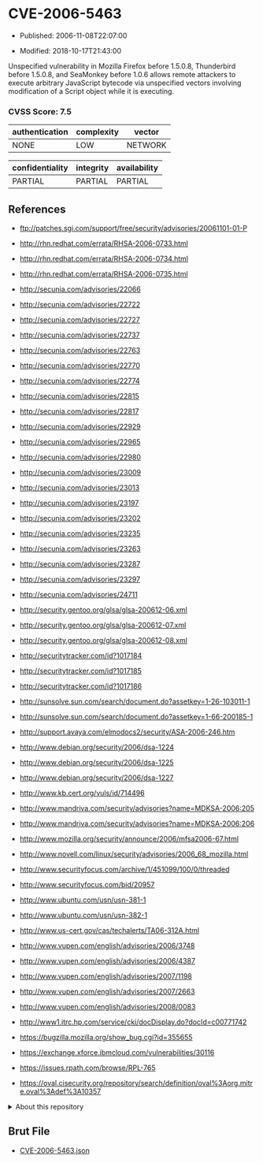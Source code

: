 # CVE-2006-5463

- Published: 2006-11-08T22:07:00

- Modified: 2018-10-17T21:43:00

Unspecified vulnerability in Mozilla Firefox before 1.5.0.8, Thunderbird before 1.5.0.8, and SeaMonkey before 1.0.6 allows remote attackers to execute arbitrary JavaScript bytecode via unspecified vectors involving modification of a Script object while it is executing.

### CVSS Score: **7.5**

| authentication | complexity | vector |
| --- | --- | --- |
| NONE | LOW | NETWORK |

| confidentiality | integrity | availability |
| --- | --- | --- |
| PARTIAL | PARTIAL | PARTIAL |

## References

* ftp://patches.sgi.com/support/free/security/advisories/20061101-01-P

* http://rhn.redhat.com/errata/RHSA-2006-0733.html

* http://rhn.redhat.com/errata/RHSA-2006-0734.html

* http://rhn.redhat.com/errata/RHSA-2006-0735.html

* http://secunia.com/advisories/22066

* http://secunia.com/advisories/22722

* http://secunia.com/advisories/22727

* http://secunia.com/advisories/22737

* http://secunia.com/advisories/22763

* http://secunia.com/advisories/22770

* http://secunia.com/advisories/22774

* http://secunia.com/advisories/22815

* http://secunia.com/advisories/22817

* http://secunia.com/advisories/22929

* http://secunia.com/advisories/22965

* http://secunia.com/advisories/22980

* http://secunia.com/advisories/23009

* http://secunia.com/advisories/23013

* http://secunia.com/advisories/23197

* http://secunia.com/advisories/23202

* http://secunia.com/advisories/23235

* http://secunia.com/advisories/23263

* http://secunia.com/advisories/23287

* http://secunia.com/advisories/23297

* http://secunia.com/advisories/24711

* http://security.gentoo.org/glsa/glsa-200612-06.xml

* http://security.gentoo.org/glsa/glsa-200612-07.xml

* http://security.gentoo.org/glsa/glsa-200612-08.xml

* http://securitytracker.com/id?1017184

* http://securitytracker.com/id?1017185

* http://securitytracker.com/id?1017186

* http://sunsolve.sun.com/search/document.do?assetkey=1-26-103011-1

* http://sunsolve.sun.com/search/document.do?assetkey=1-66-200185-1

* http://support.avaya.com/elmodocs2/security/ASA-2006-246.htm

* http://www.debian.org/security/2006/dsa-1224

* http://www.debian.org/security/2006/dsa-1225

* http://www.debian.org/security/2006/dsa-1227

* http://www.kb.cert.org/vuls/id/714496

* http://www.mandriva.com/security/advisories?name=MDKSA-2006:205

* http://www.mandriva.com/security/advisories?name=MDKSA-2006:206

* http://www.mozilla.org/security/announce/2006/mfsa2006-67.html

* http://www.novell.com/linux/security/advisories/2006_68_mozilla.html

* http://www.securityfocus.com/archive/1/451099/100/0/threaded

* http://www.securityfocus.com/bid/20957

* http://www.ubuntu.com/usn/usn-381-1

* http://www.ubuntu.com/usn/usn-382-1

* http://www.us-cert.gov/cas/techalerts/TA06-312A.html

* http://www.vupen.com/english/advisories/2006/3748

* http://www.vupen.com/english/advisories/2006/4387

* http://www.vupen.com/english/advisories/2007/1198

* http://www.vupen.com/english/advisories/2007/2663

* http://www.vupen.com/english/advisories/2008/0083

* http://www1.itrc.hp.com/service/cki/docDisplay.do?docId=c00771742

* https://bugzilla.mozilla.org/show_bug.cgi?id=355655

* https://exchange.xforce.ibmcloud.com/vulnerabilities/30116

* https://issues.rpath.com/browse/RPL-765

* https://oval.cisecurity.org/repository/search/definition/oval%3Aorg.mitre.oval%3Adef%3A10357

<details>
<summary>About this repository</summary> 

  This repository is part of the project [Live Hack CVE](https://github.com/Live-Hack-CVE). Main website can be found [www.live-hack.org](https://www.live-hack.org) 
  
  Made by [Sn0wAlice](https://github.com/Sn0wAlice) for the people that care about security and need to have a feed of the latest CVEs. Hope you enjoy it, don't forget to star the repo and follow me on [Twitter](https://twitter.com/Sn0wAlice) and [Github](https://github.com/Sn0wAlice). And that is my [personnal website](https://www.alice-snow.me/)

  - [Home Page](https://github.com/Live-Hack-CVE)
  - [Framework](https://github.com/Live-Hack-CVE/cve-framework)
  - [CVE database](https://github.com/Live-Hack-CVE/full_database)
  - [Changelog](https://github.com/Live-Hack-CVE/Changelog)
</details>

## Brut File

* [CVE-2006-5463.json](https://raw.githubusercontent.com/Live-Hack-CVE/full_database/main/cves/2006/CVE-2006-5463.json)

